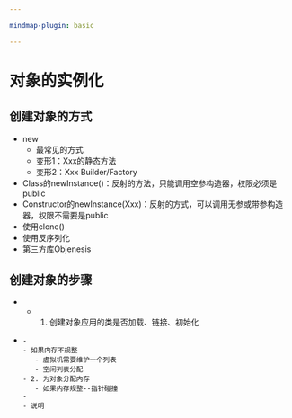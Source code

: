 ```yaml
---

mindmap-plugin: basic

---
```


# 对象的实例化

## 创建对象的方式
- new
   - 最常见的方式
   - 变形1：Xxx的静态方法
   - 变形2：Xxx Builder/Factory
- Class的newInstance()：反射的方法，只能调用空参构造器，权限必须是public
- Constructor的newInstance(Xxx)：反射的方式，可以调用无参或带参构造器，权限不需要是public
- 使用clone()
- 使用反序列化
- 第三方库Objenesis

## 创建对象的步骤
-
   - 1. 创建对象应用的类是否加载、链接、初始化
-
      -
      - 如果内存不规整
         - 虚拟机需要维护一个列表
         - 空闲列表分配
      - 2. 为对象分配内存
         - 如果内存规整--指针碰撞
      -
      - 说明